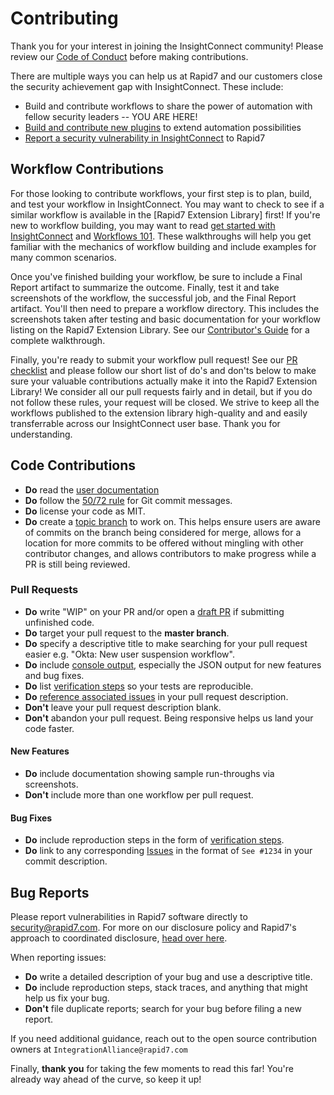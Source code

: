 # Contributing

Thank you for your interest in joining the InsightConnect community! Please review our [Code of Conduct] before making contributions.

There are multiple ways you can help us at Rapid7 and our customers close the security achievement gap with InsightConnect. These include:

- Build and contribute workflows to share the power of automation with fellow security leaders -- YOU ARE HERE!
- [Build and contribute new plugins] to extend automation possibilities
- [Report a security vulnerability in InsightConnect] to Rapid7

## Workflow Contributions
For those looking to contribute workflows, your first step is to plan, build, and test your workflow in InsightConnect. You may want to check to see if a similar workflow is available in the [Rapid7 Extension Library] first! If you're new to workflow building, you may want to read [get started with InsightConnect] and [Workflows 101]. These walkthroughs will help you get familiar with the mechanics of workflow building and include examples for many common scenarios. 

Once you've finished building your workflow, be sure to include a Final Report artifact to summarize the outcome. Finally, test it and take screenshots of the workflow, the successful job, and the Final Report artifact. You'll then need to prepare a workflow directory. This includes the screenshots taken after testing and basic documentation for your workflow listing on the Rapid7 Extension Library. See our [Contributor's Guide] for a complete walkthrough.

Finally, you're ready to submit your workflow pull request! See our [PR checklist] and please follow our short list of do's and don'ts below to make sure your valuable contributions actually make it into the Rapid7 Extension Library! We consider all our pull requests fairly and in detail, but if you do not follow these rules, your request will be closed. We strive to keep all the workflows published to the extension library high-quality and and easily transferrable across our InsightConnect user base. Thank you for understanding.

## Code Contributions

- **Do** read the [user documentation]
- **Do** follow the [50/72 rule] for Git commit messages.
- **Do** license your code as MIT.
- **Do** create a [topic branch] to work on. This helps ensure users are aware of commits on the branch being considered for merge, allows for a location for more commits to be offered without mingling with other contributor changes, and allows contributors to make progress while a PR is still being reviewed.

### Pull Requests

- **Do** write "WIP" on your PR and/or open a [draft PR] if submitting unfinished code.
- **Do** target your pull request to the **master branch**.
- **Do** specify a descriptive title to make searching for your pull request easier e.g. "Okta: New user suspension workflow".
- **Do** include [console output], especially the JSON output for new features and bug fixes.
- **Do** list [verification steps] so your tests are reproducible.
- **Do** [reference associated issues] in your pull request description.
- **Don't** leave your pull request description blank.
- **Don't** abandon your pull request. Being responsive helps us land your code faster.

#### New Features

- **Do** include documentation showing sample run-throughs via screenshots.
- **Don't** include more than one workflow per pull request.

#### Bug Fixes

- **Do** include reproduction steps in the form of [verification steps].
- **Do** link to any corresponding [Issues] in the format of `See #1234` in your commit description.

## Bug Reports

Please report vulnerabilities in Rapid7 software directly to security@rapid7.com.
For more on our disclosure policy and Rapid7's approach to coordinated disclosure, [head over here](https://www.rapid7.com/security).

When reporting issues:

- **Do** write a detailed description of your bug and use a descriptive title.
- **Do** include reproduction steps, stack traces, and anything that might help us fix your bug.
- **Don't** file duplicate reports; search for your bug before filing a new report.

If you need additional guidance, reach out to the open source contribution owners at
`IntegrationAlliance@rapid7.com`

Finally, **thank you** for taking the few moments to read this far! You're already way ahead of the
curve, so keep it up!

[Code of Conduct]:./CODE_OF_CONDUCT.md
[Build and contribute new plugins]:https://github.com/rapid7/insightconnect-plugins#getting-started
[Report a security vulnerability in InsightConnect]:https://www.rapid7.com/disclosure.jsp
[get started with InsightConnect]:https://insightconnect.help.rapid7.com/docs/get-started-with-insightconnect
[Workflows 101]:https://insightconnect.help.rapid7.com/docs/workflows-101
[Contributor's Guide]:./Contributors_Guide.md
[PR Checklist]:./.github/PULL_REQUEST_TEMPLATE.md
[user documentation]:https://insightconnect.help.rapid7.com/docs/
[50/72 rule]:http://tbaggery.com/2008/04/19/a-note-about-git-commit-messages.html
[topic branch]:http://git-scm.com/book/en/Git-Branching-Branching-Workflows#Topic-Branches
[draft PR]:https://help.github.com/en/articles/about-pull-requests#draft-pull-requests
[console output]:https://help.github.com/articles/github-flavored-markdown#fenced-code-blocks
[verification steps]:https://help.github.com/articles/writing-on-github#task-lists
[reference associated issues]:https://github.com/blog/1506-closing-issues-via-pull-requests
[Issues]:https://github.com/rapid7/insightconnect-workflows/issues
